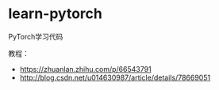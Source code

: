 # learn-pytorch
PyTorch学习代码

教程：

* https://zhuanlan.zhihu.com/p/66543791
* http://blog.csdn.net/u014630987/article/details/78669051
